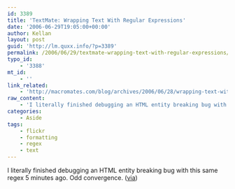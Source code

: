 ```yaml
---
id: 3389
title: 'TextMate: Wrapping Text With Regular Expressions'
date: '2006-06-29T19:05:00+00:00'
author: Kellan
layout: post
guid: 'http://lm.quxx.info/?p=3389'
permalink: /2006/06/29/textmate-wrapping-text-with-regular-expressions/
typo_id:
    - '3388'
mt_id:
    - ''
link_related:
    - 'http://macromates.com/blog/archives/2006/06/28/wrapping-text-with-regular-expressions/'
raw_content:
    - 'I literally finished debugging an HTML entity breaking bug with this same regex 5 minutes ago.  Odd convergence. ([via](http://simon.incutio.com))'
categories:
    - Aside
tags:
    - flickr
    - formatting
    - regex
    - text
---
```


I literally finished debugging an HTML entity breaking bug with this same regex 5 minutes ago. Odd convergence. ([via](http://simon.incutio.com))